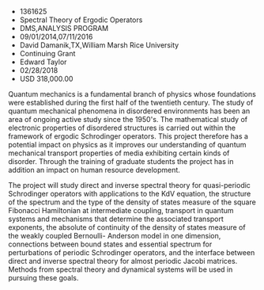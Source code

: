 
* 1361625
* Spectral Theory of Ergodic Operators
* DMS,ANALYSIS PROGRAM
* 09/01/2014,07/11/2016
* David Damanik,TX,William Marsh Rice University
* Continuing Grant
* Edward Taylor
* 02/28/2018
* USD 318,000.00

Quantum mechanics is a fundamental branch of physics whose foundations were
established during the first half of the twentieth century. The study of quantum
mechanical phenomena in disordered environments has been an area of ongoing
active study since the 1950's. The mathematical study of electronic properties
of disordered structures is carried out within the framework of ergodic
Schrodinger operators. This project therefore has a potential impact on physics
as it improves our understanding of quantum mechanical transport properties of
media exhibiting certain kinds of disorder. Through the training of graduate
students the project has in addition an impact on human resource development.

The project will study direct and inverse spectral theory for quasi-periodic
Schrodinger operators with applications to the KdV equation, the structure of
the spectrum and the type of the density of states measure of the square
Fibonacci Hamiltonian at intermediate coupling, transport in quantum systems and
mechanisms that determine the associated transport exponents, the absolute of
continuity of the density of states measure of the weakly coupled Bernoulli-
Anderson model in one dimension, connections between bound states and essential
spectrum for perturbations of periodic Schrodinger operators, and the interface
between direct and inverse spectral theory for almost periodic Jacobi matrices.
Methods from spectral theory and dynamical systems will be used in pursuing
these goals.
